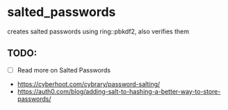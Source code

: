 # salted_passwords
creates salted passwords using ring::pbkdf2, also verifies them

TODO: 
---

- [ ] Read more on Salted Passwords

- https://cyberhoot.com/cybrary/password-salting/
- https://auth0.com/blog/adding-salt-to-hashing-a-better-way-to-store-passwords/
